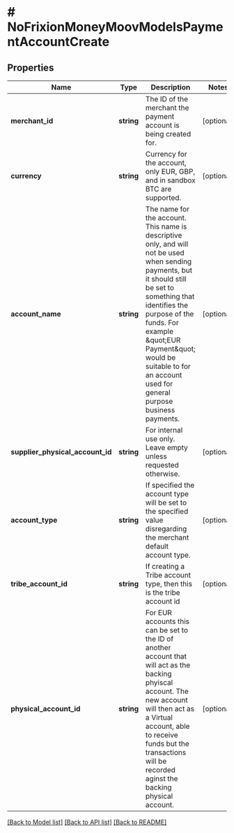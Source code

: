 # # NoFrixionMoneyMoovModelsPaymentAccountCreate

## Properties

Name | Type | Description | Notes
------------ | ------------- | ------------- | -------------
**merchant_id** | **string** | The ID of the merchant the payment account is being created for. | [optional]
**currency** | **string** | Currency for the account, only EUR, GBP, and in sandbox BTC are supported. | [optional]
**account_name** | **string** | The name for the account. This name is descriptive only, and will not be  used when sending payments, but it should still be set to something that   identifies the purpose of the funds. For example \&quot;EUR Payment\&quot; would be  suitable to for an account used for general purpose business payments. | [optional]
**supplier_physical_account_id** | **string** | For internal use only. Leave empty unless requested otherwise. | [optional]
**account_type** | **string** | If specified the account type will be set to the specified value  disregarding the merchant default account type. | [optional]
**tribe_account_id** | **string** | If creating a Tribe account type, then this is the tribe account id | [optional]
**physical_account_id** | **string** | For EUR accounts this can be set to the ID of another account that will act as the  backing phyiscal account. The new account will then act as a Virtual account, able to   receive funds but the transactions will be recorded aginst the backing physical account. | [optional]

[[Back to Model list]](../../README.md#models) [[Back to API list]](../../README.md#endpoints) [[Back to README]](../../README.md)
